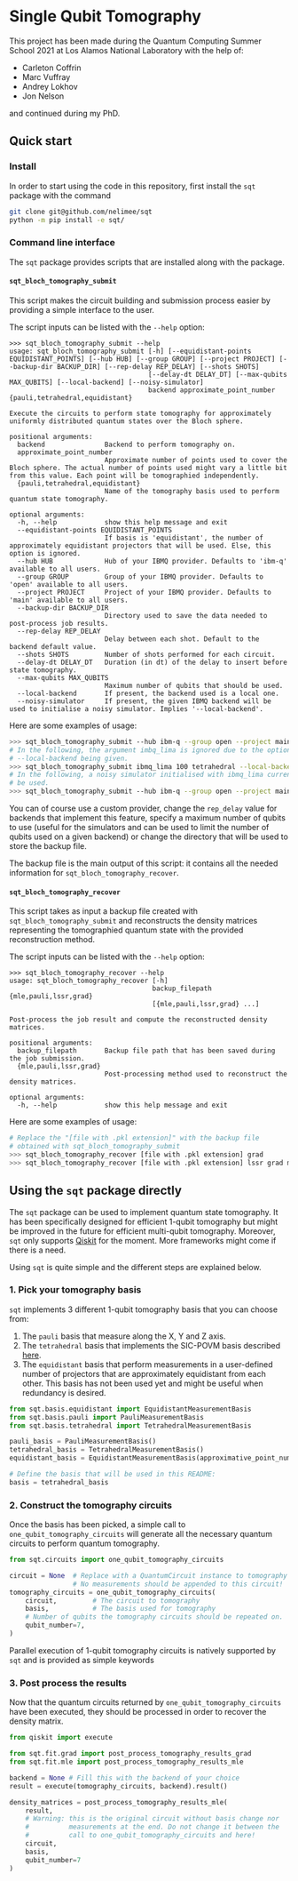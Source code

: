 # Single Qubit Tomography

This project has been made during the Quantum Computing Summer School 2021 at Los Alamos National Laboratory with the help of:

- Carleton Coffrin
- Marc Vuffray
- Andrey Lokhov
- Jon Nelson

and continued during my PhD.

## Quick start

### Install

In order to start using the code in this repository, first install the `sqt` package with the command
```sh
git clone git@github.com/nelimee/sqt
python -m pip install -e sqt/
```

### Command line interface

The `sqt` package provides scripts that are installed along with the package.

#### `sqt_bloch_tomography_submit`

This script makes the circuit building and submission process easier by providing a simple interface to the user.

The script inputs can be listed with the `--help` option:
```
>>> sqt_bloch_tomography_submit --help
usage: sqt_bloch_tomography_submit [-h] [--equidistant-points EQUIDISTANT_POINTS] [--hub HUB] [--group GROUP] [--project PROJECT] [--backup-dir BACKUP_DIR] [--rep-delay REP_DELAY] [--shots SHOTS]
                                   [--delay-dt DELAY_DT] [--max-qubits MAX_QUBITS] [--local-backend] [--noisy-simulator]
                                   backend approximate_point_number {pauli,tetrahedral,equidistant}

Execute the circuits to perform state tomography for approximately uniformly distributed quantum states over the Bloch sphere.

positional arguments:
  backend               Backend to perform tomography on.
  approximate_point_number
                        Approximate number of points used to cover the Bloch sphere. The actual number of points used might vary a little bit from this value. Each point will be tomographied independently.
  {pauli,tetrahedral,equidistant}
                        Name of the tomography basis used to perform quantum state tomography.

optional arguments:
  -h, --help            show this help message and exit
  --equidistant-points EQUIDISTANT_POINTS
                        If basis is 'equidistant', the number of approximately equidistant projectors that will be used. Else, this option is ignored.
  --hub HUB             Hub of your IBMQ provider. Defaults to 'ibm-q' available to all users.
  --group GROUP         Group of your IBMQ provider. Defaults to 'open' available to all users.
  --project PROJECT     Project of your IBMQ provider. Defaults to 'main' available to all users.
  --backup-dir BACKUP_DIR
                        Directory used to save the data needed to post-process job results.
  --rep-delay REP_DELAY
                        Delay between each shot. Default to the backend default value.
  --shots SHOTS         Number of shots performed for each circuit.
  --delay-dt DELAY_DT   Duration (in dt) of the delay to insert before state tomography.
  --max-qubits MAX_QUBITS
                        Maximum number of qubits that should be used.
  --local-backend       If present, the backend used is a local one.
  --noisy-simulator     If present, the given IBMQ backend will be used to initialise a noisy simulator. Implies '--local-backend'.
```

Here are some examples of usage:
```sh
>>> sqt_bloch_tomography_submit --hub ibm-q --group open --project main ibmq_lima 100 tetrahedral
# In the following, the argument imbq_lima is ignored due to the option
# --local-backend being given.
>>> sqt_bloch_tomography_submit ibmq_lima 100 tetrahedral --local-backend
# In the following, a noisy simulator initialised with ibmq_lima current calibrations will
# be used.
>>> sqt_bloch_tomography_submit --hub ibm-q --group open --project main ibmq_lima 100 tetrahedral --noisy-simulator
```

You can of course use a custom provider, change the `rep_delay` value for backends that implement this feature, specify a maximum number of qubits to use (useful for the simulators and can be used to limit the number of qubits used on a given backend) or change the directory that will be used to store the backup file.

The backup file is the main output of this script: it contains all the needed information for `sqt_bloch_tomography_recover`.

#### `sqt_bloch_tomography_recover`

This script takes as input a backup file created with `sqt_bloch_tomography_submit` and reconstructs the density matrices representing the tomographied quantum state with the provided reconstruction method.

The script inputs can be listed with the `--help` option:
```
>>> sqt_bloch_tomography_recover --help
usage: sqt_bloch_tomography_recover [-h]
                                    backup_filepath {mle,pauli,lssr,grad}
                                    [{mle,pauli,lssr,grad} ...]

Post-process the job result and compute the reconstructed density matrices.

positional arguments:
  backup_filepath       Backup file path that has been saved during the job submission.
  {mle,pauli,lssr,grad}
                        Post-processing method used to reconstruct the density matrices.

optional arguments:
  -h, --help            show this help message and exit
```

Here are some examples of usage:
```sh
# Replace the "[file with .pkl extension]" with the backup file
# obtained with sqt_bloch_tomography_submit
>>> sqt_bloch_tomography_recover [file with .pkl extension] grad
>>> sqt_bloch_tomography_recover [file with .pkl extension] lssr grad mle
```

## Using the `sqt` package directly

The `sqt` package can be used to implement quantum state tomography. It has been specifically designed for efficient 1-qubit tomography but might be improved in the future for efficient multi-qubit tomography. Moreover, `sqt` only supports [Qiskit](https://qiskit.org) for the moment. More frameworks might come if there is a need.

Using `sqt` is quite simple and the different steps are explained below.

### 1. Pick your tomography basis

`sqt` implements 3 different 1-qubit tomography basis that you can choose from:

1. The `pauli` basis that measure along the X, Y and Z axis.
2. The `tetrahedral` basis that implements the SIC-POVM basis described [here](https://en.wikipedia.org/wiki/SIC-POVM#Simplest_example).
3. The `equidistant` basis that perform measurements in a user-defined number of projectors that are approximately equidistant from each other. This basis has not been used yet and might be useful when redundancy is desired.

```python
from sqt.basis.equidistant import EquidistantMeasurementBasis
from sqt.basis.pauli import PauliMeasurementBasis
from sqt.basis.tetrahedral import TetrahedralMeasurementBasis

pauli_basis = PauliMeasurementBasis()
tetrahedral_basis = TetrahedralMeasurementBasis()
equidistant_basis = EquidistantMeasurementBasis(approximative_point_number=10)

# Define the basis that will be used in this README:
basis = tetrahedral_basis
```


### 2. Construct the tomography circuits

Once the basis has been picked, a simple call to `one_qubit_tomography_circuits` will generate all the necessary quantum circuits to perform quantum tomography.

```python
from sqt.circuits import one_qubit_tomography_circuits

circuit = None  # Replace with a QuantumCircuit instance to tomography
                # No measurements should be appended to this circuit!
tomography_circuits = one_qubit_tomography_circuits(
    circuit,         # The circuit to tomography
    basis,           # The basis used for tomography
    # Number of qubits the tomography circuits should be repeated on.
    qubit_number=7,
)
```

Parallel execution of 1-qubit tomography circuits is natively supported by `sqt` and is provided as simple keywords 

### 3. Post process the results

Now that the quantum circuits returned by `one_qubit_tomography_circuits` have been executed, they should be processed in order to recover the density matrix.
```python
from qiskit import execute

from sqt.fit.grad import post_process_tomography_results_grad
from sqt.fit.mle import post_process_tomography_results_mle

backend = None # Fill this with the backend of your choice
result = execute(tomography_circuits, backend).result()

density_matrices = post_process_tomography_results_mle(
    result, 
    # Warning: this is the original circuit without basis change nor
    #          measurements at the end. Do not change it between the
    #          call to one_qubit_tomography_circuits and here!
    circuit, 
    basis,
    qubit_number=7
)
```
